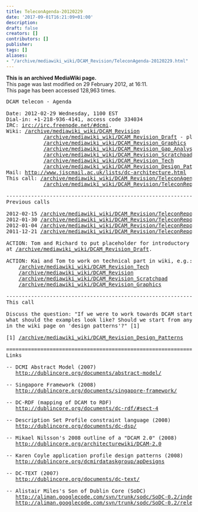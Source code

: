 ```yaml
---
title: TeleconAgenda-20120229
date: '2017-09-01T16:21:09+01:00'
description: 
draft: false
creators: []
contributors: []
publisher: 
tags: []
aliases:
- "/archive/mediawiki_wiki/DCAM_Revision/TeleconAgenda-20120229.html"
---
```


 **This is an archived MediaWiki page.**  
This page was last modified on 29 February 2012, at 16:11.  
This page has been accessed 128,963 times.

<pre>DCAM telecon - Agenda 

Date: 2012-02-29 Wednesday, 1100 EST
Dial-in: +1-218-936-4141, access code 334034
IRC: <a href="irc://irc.freenode.net/#dcmi" class="external free" rel="nofollow">irc://irc.freenode.net/#dcmi</a>.
Wiki: <a href="/archive/mediawiki_wiki/DCAM_Revision" class="external free" rel="nofollow">/archive/mediawiki_wiki/DCAM_Revision</a>
            <a href="/archive/mediawiki_wiki/DCAM_Revision_Draft" class="external free" rel="nofollow">/archive/mediawiki_wiki/DCAM_Revision_Draft</a> - placeholder for draft
            <a href="/archive/mediawiki_wiki/DCAM_Revision_Graphics" class="external free" rel="nofollow">/archive/mediawiki_wiki/DCAM_Revision_Graphics</a>
            <a href="/archive/mediawiki_wiki/DCAM_Revision_Gap_Analysis" class="external free" rel="nofollow">/archive/mediawiki_wiki/DCAM_Revision_Gap_Analysis</a>
            <a href="/archive/mediawiki_wiki/DCAM_Revision_Scratchpad" class="external free" rel="nofollow">/archive/mediawiki_wiki/DCAM_Revision_Scratchpad</a>
            <a href="/archive/mediawiki_wiki/DCAM_Revision_Tech" class="external free" rel="nofollow">/archive/mediawiki_wiki/DCAM_Revision_Tech</a>
            <a href="/archive/mediawiki_wiki/DCAM_Revision_Design_Patterns" class="external free" rel="nofollow">/archive/mediawiki_wiki/DCAM_Revision_Design_Patterns</a>
Mail: <a href="http://www.jiscmail.ac.uk/lists/dc-architecture.html" class="external free" rel="nofollow">http://www.jiscmail.ac.uk/lists/dc-architecture.html</a>
This call: <a href="/archive/mediawiki_wiki/DCAM_Revision/TeleconAgenda-20120229" class="external free" rel="nofollow">/archive/mediawiki_wiki/DCAM_Revision/TeleconAgenda-20120229</a>
            <a href="/archive/mediawiki_wiki/DCAM_Revision/TeleconReport-20120229" class="external free" rel="nofollow">/archive/mediawiki_wiki/DCAM_Revision/TeleconReport-20120229</a> [after call]

----------------------------------------------------------------------
Previous calls

2012-02-15 <a href="/archive/mediawiki_wiki/DCAM_Revision/TeleconReport-20120215" class="external free" rel="nofollow">/archive/mediawiki_wiki/DCAM_Revision/TeleconReport-20120215</a>
2012-01-30 <a href="/archive/mediawiki_wiki/DCAM_Revision/TeleconReport-20120130" class="external free" rel="nofollow">/archive/mediawiki_wiki/DCAM_Revision/TeleconReport-20120130</a>
2012-01-04 <a href="/archive/mediawiki_wiki/DCAM_Revision/TeleconReport-20120104" class="external free" rel="nofollow">/archive/mediawiki_wiki/DCAM_Revision/TeleconReport-20120104</a>
2011-12-21 <a href="/archive/mediawiki_wiki/DCAM_Revision/TeleconReport-20111221" class="external free" rel="nofollow">/archive/mediawiki_wiki/DCAM_Revision/TeleconReport-20111221</a>

ACTION: Tom and Richard to put placeholder for introductory text into wiki document
at <a href="/archive/mediawiki_wiki/DCAM_Revision_Draft" class="external free" rel="nofollow">/archive/mediawiki_wiki/DCAM_Revision_Draft</a>.

ACTION: Kai and Tom to work on technical part in wiki, e.g.:
    <a href="/archive/mediawiki_wiki/DCAM_Revision_Tech" class="external free" rel="nofollow">/archive/mediawiki_wiki/DCAM_Revision_Tech</a>
    <a href="/archive/mediawiki_wiki/DCAM_Revision" class="external free" rel="nofollow">/archive/mediawiki_wiki/DCAM_Revision</a>
    <a href="/archive/mediawiki_wiki/DCAM_Revision_Scratchpad" class="external free" rel="nofollow">/archive/mediawiki_wiki/DCAM_Revision_Scratchpad</a>
    <a href="/archive/mediawiki_wiki/DCAM_Revision_Graphics" class="external free" rel="nofollow">/archive/mediawiki_wiki/DCAM_Revision_Graphics</a>

----------------------------------------------------------------------
This call

Discuss the question: "If we were to work towards DCAM starting from examples,
what should the examples look like? Should we start from any of the examples
in the wiki page on 'design patterns'?" [1]

[1] <a href="/archive/mediawiki_wiki/DCAM_Revision_Design_Patterns" class="external free" rel="nofollow">/archive/mediawiki_wiki/DCAM_Revision_Design_Patterns</a>

======================================================================
Links

-- DCMI Abstract Model (2007)
   <a href="http://dublincore.org/documents/abstract-model/" class="external free" rel="nofollow">http://dublincore.org/documents/abstract-model/</a>

-- Singapore Framework (2008)
   <a href="http://dublincore.org/documents/singapore-framework/" class="external free" rel="nofollow">http://dublincore.org/documents/singapore-framework/</a>

-- DC-RDF (mapping of DCAM to RDF)
   <a href="http://dublincore.org/documents/dc-rdf/#sect-4" class="external free" rel="nofollow">http://dublincore.org/documents/dc-rdf/#sect-4</a>

-- Description Set Profile constraint language (2008)
   <a href="http://dublincore.org/documents/dc-dsp/" class="external free" rel="nofollow">http://dublincore.org/documents/dc-dsp/</a>

-- Mikael Nilsson's 2008 outline of a "DCAM 2.0" (2008)
   <a href="http://dublincore.org/architecturewiki/DCAM-2.0" class="external free" rel="nofollow">http://dublincore.org/architecturewiki/DCAM-2.0</a>

-- Karen Coyle application profile design patterns (2008)
   <a href="http://dublincore.org/dcmirdataskgroup/apDesigns" class="external free" rel="nofollow">http://dublincore.org/dcmirdataskgroup/apDesigns</a>

-- DC-TEXT (2007)
   <a href="http://dublincore.org/documents/dc-text/" class="external free" rel="nofollow">http://dublincore.org/documents/dc-text/</a>

-- Alistair Miles's Son of Dublin Core (SoDC)
   <a href="http://aliman.googlecode.com/svn/trunk/sodc/SoDC-0.2/index.html" class="external free" rel="nofollow">http://aliman.googlecode.com/svn/trunk/sodc/SoDC-0.2/index.html</a>
   <a href="http://aliman.googlecode.com/svn/trunk/sodc/SoDC-0.2/release/SoDC-0_2.zip" class="external free" rel="nofollow">http://aliman.googlecode.com/svn/trunk/sodc/SoDC-0.2/release/SoDC-0_2.zip</a> - everything, zipped
</pre>
